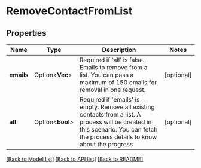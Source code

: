 # RemoveContactFromList

## Properties

Name | Type | Description | Notes
------------ | ------------- | ------------- | -------------
**emails** | Option<**Vec<String>**> | Required if 'all' is false. Emails to remove from a list. You can pass a maximum of 150 emails for removal in one request. | [optional]
**all** | Option<**bool**> | Required if 'emails' is empty. Remove all existing contacts from a list. A process will be created in this scenario. You can fetch the process details to know about the progress | [optional]

[[Back to Model list]](../README.md#documentation-for-models) [[Back to API list]](../README.md#documentation-for-api-endpoints) [[Back to README]](../README.md)


